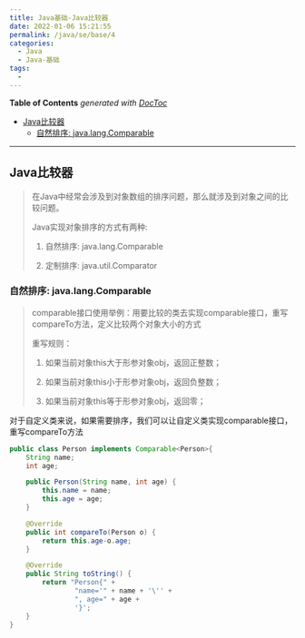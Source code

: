 ```yaml
---
title: Java基础-Java比较器
date: 2022-01-06 15:21:55
permalink: /java/se/base/4
categories:
  - Java
  - Java-基础
tags:
  - 
---
```

<!-- START doctoc generated TOC please keep comment here to allow auto update -->
<!-- DON'T EDIT THIS SECTION, INSTEAD RE-RUN doctoc TO UPDATE -->
**Table of Contents**  *generated with [DocToc](https://github.com/thlorenz/doctoc)*

- [Java比较器](#java%E6%AF%94%E8%BE%83%E5%99%A8)
  - [自然排序: java.lang.Comparable](#%E8%87%AA%E7%84%B6%E6%8E%92%E5%BA%8F-javalangcomparable)

<!-- END doctoc generated TOC please keep comment here to allow auto update -->

---



## Java比较器

>在Java中经常会涉及到对象数组的排序问题，那么就涉及到对象之间的比较问题。
>
>Java实现对象排序的方式有两种:
>
>1. 自然排序: java.lang.Comparable
>
>2. 定制排序: java.util.Comparator



### 自然排序: java.lang.Comparable

> comparable接口使用举例：用要比较的类去实现comparable接口，重写compareTo方法，定义比较两个对象大小的方式
>
> 重写规则：
>
> 1. 如果当前对象this大于形参对象obj，返回正整数；
>
> 2. 如果当前对象this小于形参对象obj，返回负整数；
>
> 3. 如果当前对象this等于形参对象obj，返回零；

对于自定义类来说，如果需要排序，我们可以让自定义类实现comparable接口，重写compareTo方法

```java
public class Person implements Comparable<Person>{
    String name;
    int age;

    public Person(String name, int age) {
        this.name = name;
        this.age = age;
    }

    @Override
    public int compareTo(Person o) {
        return this.age-o.age;
    }

    @Override
    public String toString() {
        return "Person{" +
                "name='" + name + '\'' +
                ", age=" + age +
                '}';
    }
}
```

